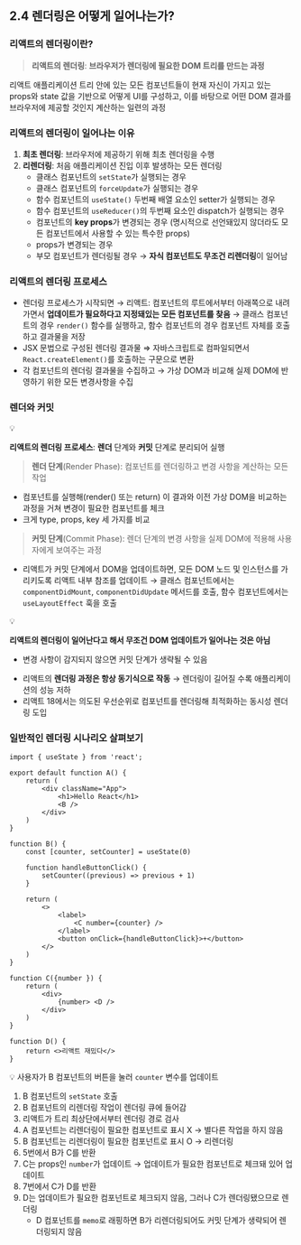 ## 2.4 렌더링은 어떻게 일어나는가?

### 리액트의 렌더링이란?

> **리액트의 렌더링**: **브라우저가 렌더링에 필요한 DOM 트리를 만드는 과정**

리액트 애플리케이션 트리 안에 있는 모든 컴포넌트들이 현재 자신이 가지고 있는 props와 state 값을 기반으로 어떻게 UI를 구성하고, 이를 바탕으로 어떤 DOM 결과를 브라우저에 제공할 것인지 계산하는 일련의 과정

### 리액트의 렌더링이 일어나는 이유

1. **최초 렌더링**: 브라우저에 제공하기 위해 최초 렌더링을 수행
2. **리렌더링**: 처음 애플리케이션 진입 이후 발생하는 모든 렌더링
   - 클래스 컴포넌트의 `setState`가 실행되는 경우
   - 클래스 컴포넌트의 `forceUpdate`가 실행되는 경우
   - 함수 컴포넌트의 `useState()` 두번째 배열 요소인 setter가 실행되는 경우
   - 함수 컴포넌트의 `useReducer()`의 두번째 요소인 dispatch가 실행되는 경우
   - 컴포넌트의 **key props**가 변경되는 경우 (명시적으로 선언돼있지 않더라도 모든 컴포넌트에서 사용할 수 있는 특수한 props)
   - props가 변경되는 경우
   - 부모 컴포넌트가 렌더링될 경우 → **자식 컴포넌트도 무조건 리렌더링**이 일어남

### 리액트의 렌더링 프로세스

- 렌더링 프로세스가 시작되면
  → 리액트: 컴포넌트의 루트에서부터 아래쪽으로 내려가면서 **업데이트가 필요하다고 지정돼있는 모든 컴포넌트를 찾음**
  → 클래스 컴포넌트의 경우 `render()` 함수를 실행하고, 함수 컴포넌트의 경우 컴포넌트 자체를 호출하고 결과물을 저장
- JSX 문법으로 구성된 렌더링 결과물 ⇒ 자바스크립트로 컴파일되면서 `React.createElement()`를 호출하는 구문으로 변환
- 각 컴포넌트의 렌더링 결과물을 수집하고 → 가상 DOM과 비교해 실제 DOM에 반영하기 위한 모든 변경사항을 수집

### 렌더와 커밋

<aside>
💡

**리액트의 렌더링 프로세스**: **렌더** 단계와 **커밋** 단계로 분리되어 실행

</aside>

> **렌더 단계**(Render Phase):
> 컴포넌트를 렌더링하고 변경 사항을 계산하는 모든 작업

- 컴포넌트를 실행해(render() 또는 return) 이 결과와 이전 가상 DOM을 비교하는 과정을 거쳐 변경이 필요한 컴포넌트를 체크
- 크게 type, props, key 세 가지를 비교

> **커밋 단계**(Commit Phase):
> 렌더 단계의 변경 사항을 실제 DOM에 적용해 사용자에게 보여주는 과정

- 리액트가 커밋 단계에서 DOM을 업데이트하면, 모든 DOM 노드 및 인스턴스를 가리키도록 리액트 내부 참조를 업데이트
  → 클래스 컴포넌트에서는 `componentDidMount`, `componentDidUpdate` 메서드를 호출, 함수 컴포넌트에서는 `useLayoutEffect` 훅을 호출

<aside>
💡

**리액트의 렌더링이 일어난다고 해서 무조건 DOM 업데이트가 일어나는 것은 아님**

- 변경 사항이 감지되지 않으면 커밋 단계가 생략될 수 있음

</aside>

- 리액트의 **렌더링 과정은 항상 동기식으로 작동** → 렌더링이 길어질 수록 애플리케이션의 성능 저하
- 리액트 18에서는 의도된 우선순위로 컴포넌트를 렌더링해 최적화하는 동시성 렌더링 도입

### 일반적인 렌더링 시나리오 살펴보기

```tsx
import { useState } from 'react';

export default function A() {
	return (
		<div className="App">
			<h1>Hello React</h1>
			<B />
		</div>
	)
}

function B() {
	const [counter, setCounter] = useState(0)

	function handleButtonClick() {
		setCounter((previous) => previous + 1)
	}

	return (
		<>
			<label>
				<C number={counter} />
			</label>
			<button onClick={handleButtonClick}>+</button>
		</>
	)
}

function C({number }) {
	return (
		<div>
			{number> <D />
		</div>
	)
}

function D() {
	return <>리액트 재밌다</>
}
```

💡 사용자가 B 컴포넌트의 버튼을 눌러 `counter` 변수를 업데이트

1. B 컴포넌트의 `setState` 호출
2. B 컴포넌트의 리렌더링 작업이 렌더링 큐에 들어감
3. 리액트가 트리 최상단에서부터 렌더링 경로 검사
4. A 컴포넌트는 리렌더링이 필요한 컴포넌트로 표시 X → 별다른 작업을 하지 않음
5. B 컴포넌트는 리렌더링이 필요한 컴포넌트로 표시 O → 리렌더링
6. 5번에서 B가 C를 반환
7. C는 props인 `number`가 업데이트 → 업데이트가 필요한 컴포넌트로 체크돼 있어 업데이트
8. 7번에서 C가 D를 반환
9. D는 업데이트가 필요한 컴포넌트로 체크되지 않음, 그러나 C가 렌더링됐으므로 렌더링
   - D 컴포넌트를 `memo`로 래핑하면 B가 리렌더링되어도 커밋 단계가 생략되어 렌더링되지 않음
